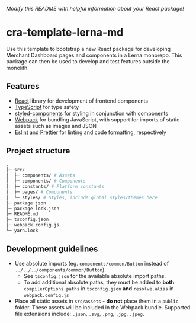 _Modify this README with helpful information about your React package!_

# cra-template-lerna-md

Use this template to bootstrap a new React package for developing Merchant Dashboard pages and components in a Lerna monorepo. This package can then be used to develop and test features outside the monolith.

## Features

- [React](https://reactjs.org/) library for development of frontend components
- [TypeScript](https://www.typescriptlang.org/) for type safety
- [styled-components](https://styled-components.com/) for styling in conjunction with components
- [Webpack](https://webpack.js.org/) for bundling JavaScript, with support for imports of static assets such as images and JSON
- [Eslint](https://eslint.org/) and [Prettier](https://prettier.io/) for linting and code formatting, respectively

## Project structure

```bash
.
├─ src/
│  ├─ components/ # Assets
│  ├─ components/ # Components
│  ├─ constants/ # Platform constants
│  ├─ pages/ # Components
│  └─ styles/ # Styles, include global styles/themes here
├─ package.json
├─ package-lock.json
├─ README.md
├─ tsconfig.json
├─ webpack.config.js
└─ yarn.lock
```

## Development guidelines

- Use absolute imports (eg. `components/common/Button` instead of `../../../components/common/Button`).
  - See `tsconfig.json` for the available absolute import paths.
  - To add additional absolute paths, they must be added to **both** `compilerOptions.paths` in `tsconfig.json` **and** `resolve.alias` in `webpack.config.js`
- Place all static assets in `src/assets` - **do not** place them in a `public` folder. These assets will be included in the Webpack bundle. Supported file extensions include: `.json`, `.svg`, `.png`, `.jpg`, `.jpeg`.
